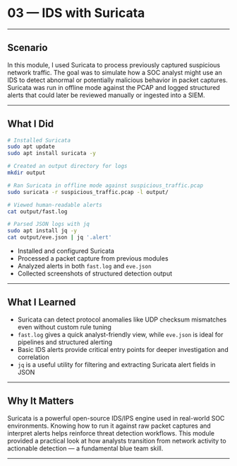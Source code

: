 # 03 — IDS with Suricata

---

## Scenario

In this module, I used Suricata to process previously captured suspicious network traffic. The goal was to simulate how a SOC analyst might use an IDS to detect abnormal or potentially malicious behavior in packet captures. Suricata was run in offline mode against the PCAP and logged structured alerts that could later be reviewed manually or ingested into a SIEM.

---

## What I Did

```bash
# Installed Suricata
sudo apt update
sudo apt install suricata -y

# Created an output directory for logs
mkdir output

# Ran Suricata in offline mode against suspicious_traffic.pcap
sudo suricata -r suspicious_traffic.pcap -l output/

# Viewed human-readable alerts
cat output/fast.log

# Parsed JSON logs with jq
sudo apt install jq -y
cat output/eve.json | jq '.alert'
```

- Installed and configured Suricata
- Processed a packet capture from previous modules
- Analyzed alerts in both `fast.log` and `eve.json`
- Collected screenshots of structured detection output

---

## What I Learned

- Suricata can detect protocol anomalies like UDP checksum mismatches even without custom rule tuning
- `fast.log` gives a quick analyst-friendly view, while `eve.json` is ideal for pipelines and structured alerting
- Basic IDS alerts provide critical entry points for deeper investigation and correlation
- `jq` is a useful utility for filtering and extracting Suricata alert fields in JSON

---

## Why It Matters

Suricata is a powerful open-source IDS/IPS engine used in real-world SOC environments. Knowing how to run it against raw packet captures and interpret alerts helps reinforce threat detection workflows. This module provided a practical look at how analysts transition from network activity to actionable detection — a fundamental blue team skill.

---

